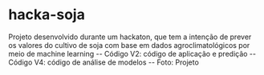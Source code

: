 # hacka-soja
Projeto desenvolvido durante um hackaton, que tem a intenção de prever os valores do cultivo de soja com base em dados agroclimatológicos por meio de machine learning
-- Código V2: código de aplicação e predição
-- Código V4: código de análise de modelos
-- Foto: Projeto
